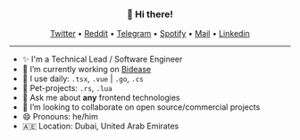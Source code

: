 <h3 align="center">👋 Hi there!</h3>
<p align="center">
  <a href="https://twitter.com/senelway">Twitter</a> •
  <a href="https://www.reddit.com/user/senelway">Reddit</a> •
  <a href="https://senelway.t.me">Telegram</a> •
  <a href="https://open.spotify.com/user/7x1liv2qnp9pcjfx6q8pwwzei?si=8aa28ca294784f44">Spotify</a>  •
  <a href="mailto:senelway@gmail.cm">Mail</a>  •
  <a href="https://www.linkedin.com/in/senelway/">Linkedin</a>
</p>

---

- ✨ I'm a Technical Lead / Software Engineer
- 🔭 I’m currently working on [Bidease](https://bidease.com/)
- 🔨 I use daily: `.tsx`, `.vue` | `.go`, `.cs`
- 🌱 Pet-projects: `.rs`, `.lua`
- 💬 Ask me about **any** frontend technologies
- 👯 I’m looking to collaborate on open source/commercial projects
- 😄 Pronouns: he/him
- 🇦🇪 Location: Dubai, United Arab Emirates
